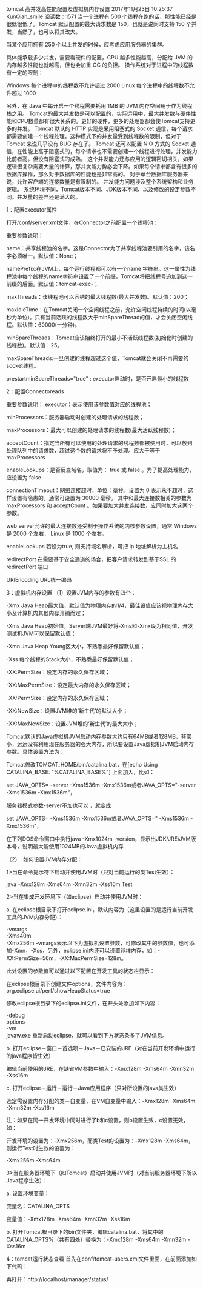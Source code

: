tomcat 高并发高性能配置及虚拟机内存设置
2017年11月23日 10:25:37 KunQian_smile 阅读数：1571
当一个进程有 500 个线程在跑的话，那性能已经是很低很低了。Tomcat 默认配置的最大请求数是 150，也就是说同时支持 150 个并发，当然了，也可以将其改大。

当某个应用拥有 250 个以上并发的时候，应考虑应用服务器的集群。

  具体能承载多少并发，需要看硬件的配置，CPU 越多性能越高，分配给 JVM 的内存越多性能也就越高，但也会加重 GC 的负担。
操作系统对于进程中的线程数有一定的限制：

 Windows 每个进程中的线程数不允许超过 2000
 Linux 每个进程中的线程数不允许超过 1000

  另外，在 Java 中每开启一个线程需要耗用 1MB 的 JVM 内存空间用于作为线程栈之用。
      Tomcat的最大并发数是可以配置的，实际运用中，最大并发数与硬件性能和CPU数量都有很大关系的。更好的硬件，更多的处理器都会使Tomcat支持更多的并发。
       Tomcat 默认的 HTTP 实现是采用阻塞式的 Socket 通信，每个请求都需要创建一个线程处理。这种模式下的并发量受到线程数的限制，但对于 Tomcat 来说几乎没有 BUG 存在了。
       Tomcat 还可以配置 NIO 方式的 Socket 通信，在性能上高于阻塞式的，每个请求也不需要创建一个线程进行处理，并发能力比前者高。但没有阻塞式的成熟。
       这个并发能力还与应用的逻辑密切相关，如果逻辑很复杂需要大量的计算，那并发能力势必会下降。如果每个请求都含有很多的数据库操作，那么对于数据库的性能也是非常高的。
       对于单台数据库服务器来说，允许客户端的连接数量是有限制的。
       并发能力问题涉及整个系统架构和业务逻辑。
       系统环境不同，Tomcat版本不同、JDK版本不同、以及修改的设定参数不同。并发量的差异还是满大的。

 

 

 

1：配置executor属性
 

打开/conf/server.xml文件，在Connector之前配置一个线程池：

 

 <Executor maxIdleTime="10000" maxThreads="5000" maxSpareThreads="2000" maxIdleTime="10000"  minSpareThreads="1000" name="tomcatThreadPool" namePrefix="catalina-exec-" prestartminSpareThreads="true"/>

 

重要参数说明：

name：共享线程池的名字。这是Connector为了共享线程池要引用的名字，该名字必须唯一。默认值：None；

namePrefix:在JVM上，每个运行线程都可以有一个name 字符串。这一属性为线程池中每个线程的name字符串设置了一个前缀，Tomcat将把线程号追加到这一前缀的后面。默认值：tomcat-exec-；

maxThreads：该线程池可以容纳的最大线程数(最大并发数)。默认值：200；

maxIdleTime：在Tomcat关闭一个空闲线程之前，允许空闲线程持续的时间(以毫秒为单位)。只有当前活跃的线程数大于minSpareThread的值，才会关闭空闲线程。默认值：60000(一分钟)。

minSpareThreads：Tomcat应该始终打开的最小不活跃线程数(初始化时创建的线程数)。默认值：25。

maxSpareThreads:一旦创建的线程超过这个值，Tomcat就会关闭不再需要的socket线程。

 prestartminSpareThreads="true" : executor启动时，是否开启最小的线程数

 

2：配置Connectoreads
<Connector URIEncoding="UTF-8" acceptCount="5000" maxProcessors="1000" connectionTimeout="20000" executor="tomcatThreadPool" port="80" protocol="HTTP/1.1" redirectPort="443" useBodyEncodingForURI="true"/>

重要参数说明：
executor：表示使用该参数值对应的线程池；

minProcessors：服务器启动时创建的处理请求的线程数；

maxProcessors：最大可以创建的处理请求的线程数(最大活跃线程数)；

acceptCount：指定当所有可以使用的处理请求的线程数都被使用时，可以放到处理队列中的请求数，超过这个数的请求将不予处理。应大于等于 maxProcessors

enableLookups：是否反查域名，取值为： true 或 false 。为了提高处理能力，应设置为 false

connectionTimeout：网络连接超时，单位：毫秒。设置为 0 表示永不超时，这样设置有隐患的。通常可设置为 30000 毫秒。
其中和最大连接数相关的参数为maxProcessors 和 acceptCount 。如果要加大并发连接数，应同时加大这两个参数。

web server允许的最大连接数还受制于操作系统的内核参数设置，通常 Windows 是 2000 个左右， Linux 是 1000 个左右。

enableLookups      若设为true, 则支持域名解析，可把 ip 地址解析为主机名

redirectPort       在需要基于安全通道的场合，把客户请求转发到基于SSL 的 redirectPort 端口

URIEncoding    URL统一编码

 

3：虚拟机内存设置
（1）设置JVM内存的参数有四个：

-Xmx   Java Heap最大值，默认值为物理内存的1/4，最佳设值应该视物理内存大小及计算机内其他内存开销而定；

-Xms   Java Heap初始值，Server端JVM最好将-Xms和-Xmx设为相同值，开发测试机JVM可以保留默认值；

-Xmn   Java Heap Young区大小，不熟悉最好保留默认值；

-Xss   每个线程的Stack大小，不熟悉最好保留默认值；

-XX:PermSize：设定内存的永久保存区域； 

-XX:MaxPermSize：设定最大内存的永久保存区域；

-XX:PermSize：设定内存的永久保存区域；

-XX:NewSize：设置JVM堆的‘新生代’的默认大小；

-XX:MaxNewSize：设置JVM堆的‘新生代’的最大大小； 

Tomcat默认的Java虚拟机JVM启动内存参数大约只有64MB或者128MB，非常小，远远没有利用现在服务器的强大内存，所以要设置Java虚拟机JVM启动内存参数。具体设置方法为：

  Tomcat修改TOMCAT_HOME/bin/catalina.bat，在[echo Using CATALINA_BASE:   "%CATALINA_BASE%"] 上面加入，比如：

  set JAVA_OPTS= -server -Xms1536m -Xmx1536m或者JAVA_OPTS="-server -Xms1536m -Xmx1536m"，

  服务器模式参数-server不加也可以 ，就变成

  set JAVA_OPTS= -Xms1536m -Xmx1536m或者JAVA_OPTS=" -Xms1536m -Xmx1536m"，

 

在下列DOS命令窗口中执行java -Xmx1024m -version，显示出JDK/JRE/JVM版本号，说明最大能使用1024MB的Java虚拟机内存

 

 

（2）. 如何设置JVM内存分配：

1>当在命令提示符下启动并使用JVM时（只对当前运行的类Test生效）：

java -Xmx128m -Xms64m -Xmn32m -Xss16m Test

2>当在集成开发环境下（如eclipse）启动并使用JVM时：

a. 在eclipse根目录下打开eclipse.ini，默认内容为（这里设置的是运行当前开发工具的JVM内存分配）：

-vmargs  
-Xms40m  
-Xmx256m
-vmargs表示以下为虚拟机设置参数，可修改其中的参数值，也可添加-Xmn，-Xss，另外，eclipse.ini内还可以设置非堆内存，如：-XX:PermSize=56m，-XX:MaxPermSize=128m。

此处设置的参数值可以通过以下配置在开发工具的状态栏显示：

在eclipse根目录下创建文件options，文件内容为：org.eclipse.ui/perf/showHeapStatus=true

修改eclipse根目录下的eclipse.ini文件，在开头处添加如下内容：

-debug  
options  
-vm  
javaw.exe
重新启动eclipse，就可以看到下方状态条多了JVM信息。

b. 打开eclipse－窗口－首选项－Java－已安装的JRE（对在当前开发环境中运行的java程序皆生效）

编辑当前使用的JRE，在缺省VM参数中输入：-Xmx128m -Xms64m -Xmn32m -Xss16m

c. 打开eclipse－运行－运行－Java应用程序（只对所设置的java类生效）

选定需设置内存分配的类－自变量，在VM自变量中输入：-Xmx128m -Xms64m -Xmn32m -Xss16m

注：如果在同一开发环境中同时进行了b和c设置，则b设置生效，c设置无效，如：

开发环境的设置为：-Xmx256m，而类Test的设置为：-Xmx128m -Xms64m，则运行Test时生效的设置为：

-Xmx256m -Xms64m

3>当在服务器环境下（如Tomcat）启动并使用JVM时（对当前服务器环境下所以Java程序生效）：

a. 设置环境变量：

变量名：CATALINA_OPTS

变量值：-Xmx128m -Xms64m -Xmn32m -Xss16m

b. 打开Tomcat根目录下的bin文件夹，编辑catalina.bat，将其中的CATALINA_OPTS%（共有四处）替换为：-Xmx128m -Xms64m -Xmn32m -Xss16m

 

4：tomcat运行状态查看
首先在conf/tomcat-users.xml文件里面，在</tomcat-users>前面添加如下代码：

<role rolename="manager-status"/>
<role rolename="manager"/>  
<role rolename="manager-jmx"/> 
<role rolename="manager-gui"/>
<role rolename="manager-script"/>
<role rolename="admin"/>
 
<user username="tomcat" password="tomcat" roles="tomcat"/> 
 
<user username="admin" password="tomcat" roles="manager,manager-gui,admin,manager-status,manager-jmx,manager-script"/>

再打开：http://localhost/manager/status/